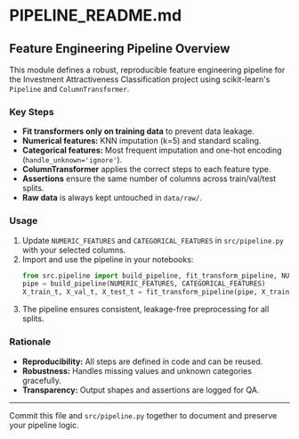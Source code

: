 # PIPELINE_README.md

## Feature Engineering Pipeline Overview

This module defines a robust, reproducible feature engineering pipeline for the Investment Attractiveness Classification project using scikit-learn's `Pipeline` and `ColumnTransformer`.

### Key Steps
- **Fit transformers only on training data** to prevent data leakage.
- **Numerical features:** KNN imputation (k=5) and standard scaling.
- **Categorical features:** Most frequent imputation and one-hot encoding (`handle_unknown='ignore'`).
- **ColumnTransformer** applies the correct steps to each feature type.
- **Assertions** ensure the same number of columns across train/val/test splits.
- **Raw data** is always kept untouched in `data/raw/`.

### Usage
1. Update `NUMERIC_FEATURES` and `CATEGORICAL_FEATURES` in `src/pipeline.py` with your selected columns.
2. Import and use the pipeline in your notebooks:
   ```python
   from src.pipeline import build_pipeline, fit_transform_pipeline, NUMERIC_FEATURES, CATEGORICAL_FEATURES
   pipe = build_pipeline(NUMERIC_FEATURES, CATEGORICAL_FEATURES)
   X_train_t, X_val_t, X_test_t = fit_transform_pipeline(pipe, X_train, X_val, X_test)
   ```
3. The pipeline ensures consistent, leakage-free preprocessing for all splits.

### Rationale
- **Reproducibility:** All steps are defined in code and can be reused.
- **Robustness:** Handles missing values and unknown categories gracefully.
- **Transparency:** Output shapes and assertions are logged for QA.

---

Commit this file and `src/pipeline.py` together to document and preserve your pipeline logic.
